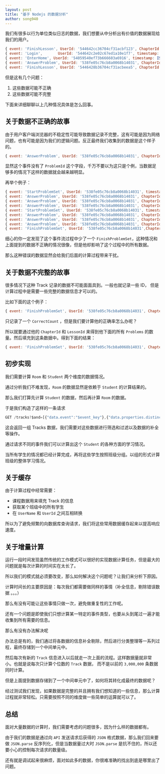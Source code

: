 ```yaml
---
layout: post
title: "基于 Nodejs 的数据分析"
author: song940
---
```


我们有很多以行为单位类似日志的数据，我们想要从中分析出有价值的数据展现给我们的用户。

```javascript
{ event: 'FinishLesson', UserId: '544642cc36704cf31acbf123', ChapterId: '538fe36a76cb8a0068b14036', LessonId: '538fe2a576cb8a0068b14035', timestamp: ISODate("2014-08-25T22:14:45.976Z") }
{ event: 'Login', 		UserId: '544642c2e02c67ed1a10e1f7', timestamp: ISODate("2014-10-21T19:26:04.064Z") }
{ event: 'EnterHome', UserId: '54059540ef73b666603a6916', timestamp: ISODate("2014-10-21T19:27:15.449Z") }
{ event: 'AnswerProblem', UserId: '538fe05c76cb8a0068b14031', ChapterId: '54059408ef73b666603a6908', LessonId: '538fe2a576cb8a0068b14035', ProblemId: '54059540ef73b666603a6916', timestamp: ISODate("2014-10-21T19:27:33.503Z") }
{ event: 'FinishLesson', UserId: '5446428b36704cf31acbeea5', ChapterId: '54059540ef73b666603a6916', LessonId: '53f56f2f6dc0068a6f107f98', timestamp: ISODate("2014-10-21T11:27:15.449Z") }
```

但是这有几个问题：

1. 这些数据可能不正确
2. 这些数据可能不完整

下面来详细聊聊以上几种情况具体是怎么回事。

## 关于数据不正确的故事

由于用户客户端浏览器的不稳定性可能导致数据记录不完整，这有可能是因为网络问题，也有可能是因为我们的逻辑问题。反正最终我们收集到的数据是这个样子的。

```javascript
{ event: 'AnswerProblem', UserId: '538fe05c76cb8a0068b14031', ChapterId: '538fe36a76cb8a0068b14036', LessonId: '538fe2a576cb8a0068b14035', timestamp: ISODate("2014-08-25T22:14:45.976Z") }
```

显然这个事件没有了 `ProblemId` 这个字段，千万不要以为这只是个例，当数据足够多的情况下这样的数据就会越来越明显。

再举个例子：

```javascript
{ event: 'StartProblemSet', UserId: '538fe05c76cb8a0068b14031', timestamp: ISODate("2014-08-25T22:14:45.976Z") }
{ event: 'AnswerProblem', UserId: '538fe05c76cb8a0068b14031', ChapterId: '538fe36a76cb8a0068b14036', LessonId: '538fe2a576cb8a0068b14035', ProblemId: '8a5bcfcbef851125122dc4a8e9887469', timestamp: ISODate("2014-08-25T22:14:45.976Z") }
{ event: 'AnswerProblem', UserId: '538fe05c76cb8a0068b14031', ChapterId: '538fe36a76cb8a0068b14036', LessonId: '538fe2a576cb8a0068b14035', ProblemId: '8a5bcfcbef851125122dc4a8e9887469', timestamp: ISODate("2014-08-25T22:14:45.976Z") }
{ event: 'AnswerProblem', UserId: '538fe05c76cb8a0068b14031', ChapterId: '538fe36a76cb8a0068b14036', LessonId: '538fe2a576cb8a0068b14035', ProblemId: '8a5bcfcbef851125122dc4a8e9887469', timestamp: ISODate("2014-08-25T22:14:45.976Z") }
{ event: 'StartProblemSet', UserId: '538fe05c76cb8a0068b14031', timestamp: ISODate("2014-08-25T22:14:45.976Z") }
{ event: 'AnswerProblem', UserId: '538fe05c76cb8a0068b14031', ChapterId: '538fe36a76cb8a0068b14036', LessonId: '538fe2a576cb8a0068b14035', ProblemId: '8a5bcfcbef851125122dc4a8e9887469', timestamp: ISODate("2014-08-25T22:14:45.976Z") }
{ event: 'AnswerProblem', UserId: '538fe05c76cb8a0068b14031', ChapterId: '538fe36a76cb8a0068b14036', LessonId: '538fe2a576cb8a0068b14035', ProblemId: '8a5bcfcbef851125122dc4a8e9887469', timestamp: ISODate("2014-08-25T22:14:45.976Z") }
{ event: 'AnswerProblem', UserId: '538fe05c76cb8a0068b14031', ChapterId: '538fe36a76cb8a0068b14036', LessonId: '538fe2a576cb8a0068b14035', ProblemId: '8a5bcfcbef851125122dc4a8e9887469', timestamp: ISODate("2014-08-25T22:14:45.976Z") }
{ event: 'FinishProblemSet', UserId: '538fe05c76cb8a0068b14031',ChapterId: '538fe36a76cb8a0068b14036', LessonId: '538fe2a576cb8a0068b14035', CorrectCount: 5, timestamp: ISODate("2014-08-25T22:14:45.976Z") }
```
细心的你一定发现了这个事件流过程中少了一个 `FinishProblemSet`，这种情况和上面提到的数据不正确的情况很像，但是他却影响了这个过程中的所有数据。

那么这种错误的数据显然会给我们后面的计算过程带来干扰。

## 关于数据不完整的故事

很多情况下这种 Track 记录的数据不可能面面具到。一般也就记录一些 ID， 但是计算过程中是需要一些完整的数据信息才可以的。

比如下面的这个例子：

```javascript
{ event: 'FinishProblemSet', UserId: '538fe05c76cb8a0068b14031', ChapterId: '538fe36a76cb8a0068b14036', LessonId: '538fe2a576cb8a0068b14035', CorrectCount: 5, timestamp: ISODate("2014-08-25T22:14:45.976Z") }
```

只记录了一个 `CorrectCount` ，但是我们要计算他的正确率怎么办呢？

所以就要通过他的 `ChapterId` 和 `LessonId` 来得到他下面的所有 `Problems` 的数量。然后填充到这条数据中。得到下面的结果：

```javascript
{ event: 'FinishProblemSet', UserId: '538fe05c76cb8a0068b14031', ChapterId: '538fe36a76cb8a0068b14036', LessonId: '538fe2a576cb8a0068b14035', CorrectCount: 5, ProblemSize: 7 , timestamp: ISODate("2014-08-25T22:14:45.976Z") }
```

## 初步实现

我们需要计算 `Room` 和 `Student` 两个维度的数据情况。

通过分析我们不难发现，`Room` 的数据显然是依赖于 `Student` 的计算结果的。

那么我们打算先计算 `Student` 的数据，然后再计算 `Room` 的数据。

于是我们构造了这样的一条请求

```javascript
GET /tracks?$and=[{"data.event":"$event_key"},{"data.properties.distinct_id":"$username"},{"$or":[{"data.properties.usergroup":"student"},{"data.properties.roles":"student"}]}]';
```

这会返回一组 Tracks 数据，我们需要对这些数据进行筛选和过滤以及数据的补全等操作。

通过请求不同的事件我们可以计算出这个 `Student` 的各种方面的学习情况。

当所有学生的情况都已经计算完成，再将这些学生按照班级分组。以组的形式计算班级的整体学习情况。


## 关于缓存

由于计算过程中经常需要：

+ 课程数据用来填充 Track 的信息
+ 获取某个班级中的所有学生
+ 在 `UserName` 和 `UserId` 之间互相转换

所以为了避免频繁的向数据库查询请求，我们将这些常用数据缓存起来以提高响应速度。

## 关于增量计算

运行一段时间发现虽然传统的工作模式可以很好的实现数据计算任务，但是最大的问题就是每次计算的时间实在太长了。

所以我们的模式就必须要改变，那么如何解决这个问题呢？让我们来分析下原因。

计算时间长的主要原因是：每次我们都需要做同样的事情（补全信息，剔除错误数据 。。。）

那么有没有可能让这些事情只做一次，避免做重复性的工作呢。

还有一个问题是即使我们只想计算某一特定的事件类型，也要从头到尾过一遍才能收集到所有需要的信息。

那么有没有办法解决呢


办法总是有的，我们通过将各数据的信息补全剔除，然后进行分类整理等一系列过程，最终存储到一个中间单元中。

然后每次有新的 `Track` 信息进入以后就走一次上面的流程。这样数据量就非常小。也就是说每次只计算个位数的 `Track` 数据， 而不是以前的 `3,000,000` 条数据同时计算。

但是上面提到数据存储到了一个中间单元中了，如何将其转化成最终的数据呢？

经过测试我们发现，如果数据是完整的并且拥有我们想知道的一些信息，那么计算过程就非常轻松。只需要按照不同的维度做一些简单的运算就可以了。


## 总结

面对大量数据的计算时，我们需要考虑的问题很多，因为什么样的数据都有。

由于我们的数据是通过向 `API` 发送请求后获得的 `JSON` 格式数据，那么我们回来要做 `JSON.parse` 反序列化，但是当数据量过大时 `JSON.parse` 是抗不住的，所以还要小心的控制每次请求的数量级。

还有就是调试起来很麻烦，面对如此多的数据，你很难准确的找出到底是哪里出了问题。
